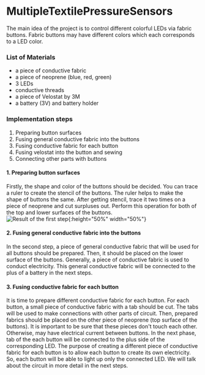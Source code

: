 # MultipleTextilePressureSensors

The main idea of the project is to control different colorful LEDs via fabric buttons. Fabric buttons may have different colors which each corresponds to a LED color. 

### List of Materials
- a piece of conductive fabric
- a piece of neoprene (blue, red, green)
- 3 LEDs 
- conductive threads
- a piece of Velostat by 3M
- a battery (3V) and battery holder

### Implementation steps
1. Preparing button surfaces
2. Fusing general conductive fabric into the buttons
3. Fusing conductive fabric for each button
4. Fusing velostat into the button and sewing
5. Connecting other parts with buttons


#### 1. Preparing button surfaces
Firstly, the shape and color of the buttons should be decided. You can trace a ruler to create the stencil of the buttons. The ruler helps to make the shape of buttons the same. After getting stencil, trace it two times on a piece of neoprene and cut surpluses out. Perform this operation for both of the top and lower surfaces of the buttons.   
![Result of the first step](https://github.com/miriyusifli/MultipleTextilePressureSensors/blob/master/images/Step1.jpg){:height="50%" width="50%"}

#### 2. Fusing general conductive fabric into the buttons
In the second step, a piece of general conductive fabric that will be used for all buttons should be prepared. Then, it should be placed on the lower surface of the buttons. Generally, a piece of conductive fabric is used to conduct electricity. This general conductive fabric will be connected to the plus of a battery in the next steps. 

#### 3. Fusing conductive fabric for each button
It is time to prepare different conductive fabric for each button. For each button, a small piece of conductive fabric with a tab should be cut. The tabs will be used to make connections with other parts of circuit. Then, prepared fabrics should be placed on the other piece of neoprene (top surface of the buttons). It is important to be sure that these pieces don't touch each other. Otherwise, may have electrical current between buttons. In the next phase, tab of the each button will be connected to the plus side of the corresponding LED. The purpose of creating a different piece of conductive fabric for each button is to allow each button to create its own electricity. So, each button will be able to light up only the connected LED. We will talk about the circuit in more detail in the next steps.

